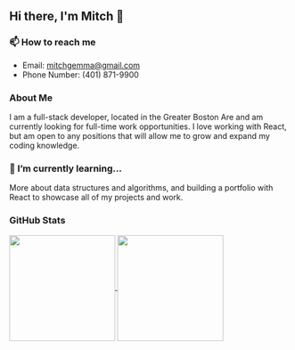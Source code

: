 ## Hi there, I'm Mitch 👋

### 📫 How to reach me
- Email: mitchgemma@gmail.com
- Phone Number: (401) 871-9900

### About Me
I am a full-stack developer, located in the Greater Boston Are and am currently looking for full-time work opportunities. I love working with React, but am open to any positions that will allow me to grow and expand my coding knowledge.

### 🌱 I’m currently learning...
More about data structures and algorithms, and building a portfolio with React to showcase all of my projects and work.

### GitHub Stats
<a href="https://github.com/anuraghazra/github-readme-stats">
  <img align="center" height="190px" src="https://github-readme-stats.vercel.app/api?username=mitchgemma&show_icons=true&theme=radical" />
</a>
<a href="https://github.com/anuraghazra/wakatime">
  <img align="center" height="190px"src="https://github-readme-stats.vercel.app/api/top-langs/?username=mitchgemma&show_icons=true&theme=radical&layout=compact" />
</a>
<!--
**mitchgemma/mitchgemma** is a ✨ _special_ ✨ repository because its `README.md` (this file) appears on your GitHub profile.

Here are some ideas to get you started:

- 🔭 I’m currently working on ...
- 🌱 I’m currently learning ...
- 👯 I’m looking to collaborate on ...
- 🤔 I’m looking for help with ...
- 💬 Ask me about ...
- 📫 How to reach me: ...
- 😄 Pronouns: ...
- ⚡ Fun fact: ...
-->

